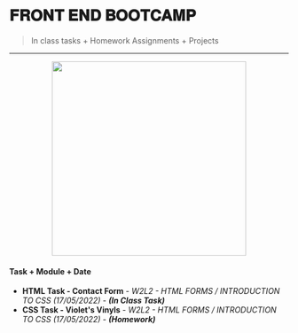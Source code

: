 # 𝐅𝐑𝐎𝐍𝐓 𝐄𝐍𝐃 𝐁𝐎𝐎𝐓𝐂𝐀𝐌𝐏
> In class tasks + Homework Assignments + Projects 
---
 <div id="graph" align="center">
       <img src="https://c.tenor.com/2-82oUmUUOYAAAAC/digimon-izzy.gif" width="350"/></div>
       
#### Task + Module + Date
- **HTML Task - Contact Form** - *W2L2 - HTML FORMS / INTRODUCTION TO CSS (17/05/2022)* - ***(In Class Task)*** 
- **CSS Task - Violet's Vinyls** - *W2L2 - HTML FORMS / INTRODUCTION TO CSS (17/05/2022)* - ***(Homework)***
